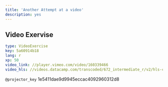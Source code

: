 ```yaml
---
title: 'Another Attempt at a video'
description: yes
---
```


## Video Exervise

```yaml
type: VideoExercise
key: 5a60914b18
lang: r
xp: 50
video_link: //player.vimeo.com/video/160339466
video_hls: //videos.datacamp.com/transcoded/672_intermediate_r/v2/hls-ch1_1.master.m3u8
```

`@projector_key`
1e5411dae9d9945eccac4092960312d8
